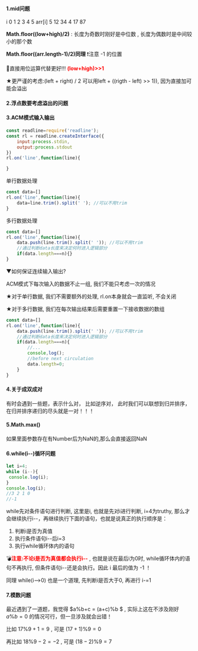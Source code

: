 #### 1.mid问题

   i              0     1      2     3     4      5
arr[i]         5    12    34    4    17    87 

**Math.floor((low+high)/2)** : 长度为奇数时刚好是中位数 , 长度为偶数时是中间较小的那个数

**Math.floor((arr.length-1)/2)同理**  ❗注意 -1 的位置

🌟直接用位运算代替更好!!!   <span style="color:red; font-weight:bold">(low+high)>>1</span>



★更严谨的考虑:(left + right) / 2 可以用left + ((rigth - left) >> 1)), 因为直接加可能会溢出



#### 2.浮点数要考虑溢出的问题



#### 3.ACM模式输入输出



```js
const readline=require('readline');
const rl = readline.createInterface({
    input:process.stdin,
    output:process.stdout
})
rl.on('line',function(line){

}
```

单行数据处理

```js
const data=[]
rl.on('line',function(line){
	data=line.trim().split(' '); //可以不用trim	
}
```



多行数据处理

```js
const data=[]
rl.on('line',function(line){
	data.push(line.trim().split(' ')); //可以不用trim	
    //通过判断data长度来决定何时进入逻辑部分
    if(data.length===n){}
}
```



▼如何保证连续输入输出? 

ACM模式下每次输入的数据不止一组, 我们不能只考虑一次的情况

★对于单行数据, 我们不需要额外的处理, rl.on本身就会一直监听, 不会关闭

★对于多行数据, 我们在每次输出结果后需要重置一下接收数据的数组

```js
const data=[]
rl.on('line',function(line){
	data.push(line.trim().split(' ')); //可以不用trim	
    //通过判断data长度来决定何时进入逻辑部分
    if(data.length===n){
        //...
        console,log();
        //before next circulation
        data.length=0;
    }
}
```





#### 4.关于成双成对

有时会遇到一些题，表示什么对， 比如逆序对， 此时我们可以联想到归并排序， 在归并排序递归的尽头就是一对！！！





#### 5.Math.max()

如果里面参数存在有Number后为NaN的,那么会直接返回NaN



#### 6.while(i--)循环问题

```js
let i=4;
while (i--){
 console.log(i);
}
console.log(i);
//3 2 1 0 
//-1
```

while先对条件语句进行判断, 这里是i, 也就是先对i进行判断, i=4为truthy, 那么才会继续执行i--，再继续执行下面的语句，也就是说真正的执行顺序是：

1. 判断i是否为真值
2. 执行条件语句i--后i=3 
3. 执行while循环体内的语句

💣<span style="font-weight:bold; color:red;">注意:不论i是否为真值都会执行i--</span> ,  也就是说在最后i为0时, while循环体内的语句不再执行, 但条件语句i--还是会执行。因此 i 最后的值为 -1 ！



同理 while(i-->0) 也是一个道理, 先判断i是否大于0, 再进行 i-=1 





#### 7.模数问题





最近遇到了一道题，我觉得   $a\%b+c = (a+c)\%b $  , 实际上这在不涉及刚好 $a\%b=0$ 的情况可行，但一旦涉及就会出错！  

比如  $17 \% 9 + 1=9$ ,  可是 $(17+1) \% 9=0$

再比如  $18\%9-2=-2$  ,  可是 $(18-2)\%9=7$











































